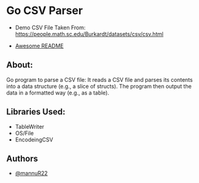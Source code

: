 
# Go CSV Parser

- Demo CSV File Taken From: https://people.math.sc.edu/Burkardt/datasets/csv/csv.html 

- [Awesome README](https://github.com/matiassingers/awesome-readme)




## About:


Go program to parse a CSV file: It reads a
CSV file and parses its contents into a data structure (e.g., a slice of structs). The program
then output the data in a formatted way (e.g., as a table).



## Libraries Used:

 - TableWriter
 - OS/File
 - EncodeingCSV


## Authors

- [@mannuR22](https://www.github.com/mannuR22)

